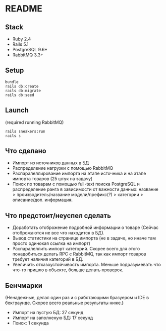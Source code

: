 # README

## Stack

* Ruby 2.4
* Rails 5.1
* PostgreSQL 9.6+
* RabbitMQ 3.3+

## Setup

    bundle
    rails db:create
    rails db:migrate
    rails db:seed
    
## Launch

(required running RabbitMQ)
    
    rails sneakers:run
    rails s
    
## Что сделано

* Импорт из источников данных в БД
* Распределение нагрузки с помощью RabbitMQ
* Распаралеллирование импорта на этапе источника и на этапе импорта товаров (25 штук на задачу)
* Поиск по товарам с помощью full-text поиска PostgreSQL и распределение ранга в зависимости от важности
данных: название > производитель/название модели/префикс(?) > категории > описание/доп. информация.

## Что предстоит/неуспел сделать

* Доработать отоброжение подробной информации о товаре (Сейчас отоброжаются не все что находится в БД).
* Вывод статистики на странице импорта (не в задаче, но иначе там просто одинокая ссылка на импорт)
* Распаралеллить импорт категорий. Скорее всего для этого понадобиться делать RPC с RabbitMQ,
так как импорт товаров требует наличия категорий в БД.
* Увеличить отказоустойчивость импорта. Меньше подразумевать что что-то пришло в объекте, больше делать проверок.

## Бенчмарки

(Ненадежные, делал один раз и с работающими бразуером и IDE в бекграунде. Скорее всего реальные результаты ниже.)

* Импорт на пустую БД: 27 секунд
* Импорт на заполненую БД: 17 секунд
* Поиск: 1 секунда
